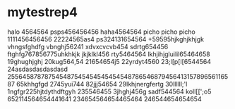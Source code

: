 # mytestrep4
halo 4564564
psps456456456
haha4564564
picho picho picho
1111456456456
22224565as4
ps324131654564
+59595hjkghjkhjgk
vhngsfghdfg
vbnghj56241
xdvxcvcvb454
sdrtg654456
ftghfg767856775uhkhkjk
jkjklkl456
rty5464564
lkhjihjgluilil65464658
19ghughjghj
20kug564,54
21654654j5
22yrdyt4560
23;l[p[l[6544564
24asdasdasdasdasd
25564587878754548754545454545454878654687945641315789656116587
65khhgfgd
2745yui744
82jjj54654
29lkhjnergfertg
30llllll;'l
1ngfgr225hjtdythdftgyh
235546455
3jhghj456g
sadf544564
koll[[';o5
652114564654441641
234654564654465464
246544654654654
